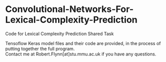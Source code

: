 # Convolutional-Networks-For-Lexical-Complexity-Prediction
Code for Lexical Complexity Prediction Shared Task 

Tensoflow Keras model files and their code are provided, in the process of putting together the full program. <br />
Contact me at Robert.Flynn[at]stu.mmu.ac.uk if you have any questions.
